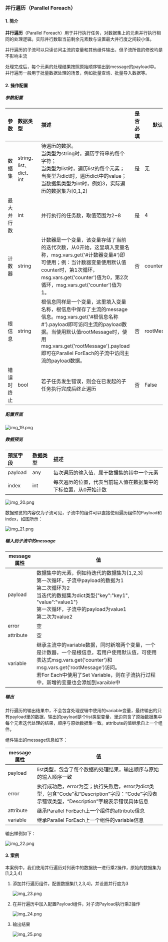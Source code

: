 ### 并行遍历（Parallel Foreach）

#### 1. 简介

**并行遍历**（Parallel Foreach）用于并行执行任务，对数据集上的元素并行执行相同的处理逻辑。实际并行数取当前剩余元素数与设置最大并行度之间较小值。

并行遍历的子流可以只读访问主流的变量和其他组件输出，但子流所做的修改均是不影响主流

处理完成后，每个元素的处理结果按照原始顺序输出到message的payload中。并行遍历一般用于批量数据处理的场景，例如批量查询、批量导入数据等。

#### 2. 操作配置

##### 参数配置

| 参数    | 数据类型                 | 描述                                                                                                                                                                                     | 是否必填 | 默认值         |
|:------|:---------------------|:---------------------------------------------------------------------------------------------------------------------------------------------------------------------------------------|:-----|-------------|
| 数据集   | string、list、dict、int | 待遍历的数据。<br/> 当类型为string时，遍历字符串的每个字符；<br/>当类型为list时，遍历list的每个元素；<br/>当类型为dict时，遍历dict中的value；<br/>当数据集类型为int时，例如3，实际遍历的数据集为[0,1,2]                                                      | 是    | 无           |
| 最大并行数 | int                  | 并行执行的任务数，取值范围为2~8                                                                                                                                                                      | 是    | 4           |
| 计数器   | string               | 计数器是一个变量，该变量存储了当前的迭代次数，从0开始，这里填入变量名称，msg.vars.get('#计数器变量#')即可使用；例：当计数器变量使用默认值counter时，第1次循环，msg.vars.get('counter')值为0，第2次循环，msg.vars.get('counter')值为1。                              | 否    | counter     |
| 根信息   | string               | 根信息同样是一个变量，这里填入变量名称，根信息中保存了主流的message信息。msg.vars.get('#根信息名称#').payload即可访问主流的payload数据。当使用默认值rootMessage时，使用msg.vars.get('rootMessage').payload即可在Parallel ForEach的子流中访问主流的payload数据。 | 否    | rootMessage |
| 错误时终止 | bool                 | 若子任务发生错误，则会在已发起的子任务执行完成后终止遍历                                                                                                                                                           | 否    | False       |

##### 配置界面

![img_19.png](https://qcloudimg.tencent-cloud.cn/raw/9db0a6efe6bf3948b589173f87eee9a4.png)

##### 数据预览

| 预览字段    | 数据类型 | 描述                               |
|:--------|:-----|:---------------------------------|
| payload | any  | 每次遍历的输入值，属于数据集的其中一个元素            |
| index   | int  | 每次遍历的位置，代表当前输入值在数据集中的下标位置，从0开始计数 |

![img_20.png](https://qcloudimg.tencent-cloud.cn/raw/be41642bcf0dd0d6c6e8f1d3998ba759.png)

数据预览的内容仅为子流可见，子流中的组件可以直接使用遍历组件的Payload和index，如图所示：

![img_21.png](https://qcloudimg.tencent-cloud.cn/raw/3a75988c25fa5914cd4a14681928f2df.png)

##### 输入到子流中的message

| message属性 | 值                                                                                                                                                                         |
|-----------|---------------------------------------------------------------------------------------------------------------------------------------------------------------------------|
| payload   | 数据集中的元素，例如待迭代的数据集为[1,2,3]<br/>第一次循环，子流中payload的数据为1<br/>第二次循环为2<br/>当迭代的数据集为dict类型{"key":"key1", "value":"value1"}<br/>第一次循环，子流中的payload为value1<br/>第二次为value2            |
| error     | 空                                                                                                                                                                         |
| attribute | 空                                                                                                                                                                         |
| variable  | 继承主流中的variable数据，同时新增两个变量，一个是计数器，一个是根信息，若用户使用默认值，可使用表达式msg.vars.get('counter')和msg.vars.get('rootMessage')访问。<br/>若For Each中使用了Set Variable，则在子流执行过程中，新增的变量也会添加到varaible中 |

##### 输出

并行遍历的输出结果中，不会包含处理逻辑中使用的variable变量，最终输出的只有payload里的数据，输出的payload是个list类型变量，里边包含了原始数据集中每个元素迭代处理的结果，顺序与原始数据集一致。attribute的值继承自上一个组件。

组件输出的message信息如下：

| message属性 | 值                                                                                                |
|-----------|--------------------------------------------------------------------------------------------------|
| payload   | list类型，包含了每个数据的处理结果，输出顺序与原始的输入顺序一致                                                               |
| error     | 执行成功后，error为空；执行失败后，error为dict类型，包含“Code”和“Description”字段：“Code”字段表示错误类型，“Description”字段表示错误具体信息 |
| attribute | 继承Parallel ForEach上一个组件的attribute信息                                                              |
| variable  | 继承Parallel ForEach上一个组件的variable信息                                                               |

输出样例如下：

![img_22.png](https://qcloudimg.tencent-cloud.cn/raw/36d2770fa2e07b5bff2bfcadbc0b1084.png)

#### 3. 案例

本案例中，我们使用并行遍历对列表中的数据统一进行乘2操作，原始的数据集为[1,2,3,4]

1. 添加并行遍历组件，配置数据集[1,2,3,4]，并设置并行度为3

   ![img_23.png](https://qcloudimg.tencent-cloud.cn/raw/914a6113d49197c6c95dfe08e09f74d8.png)

2. 在并行遍历中加入配置Payload组件，对子流Payload执行乘2操作

   ![img_24.png](https://qcloudimg.tencent-cloud.cn/raw/8b1072f9f38fed089a8197c11f975c29.png)

3. 输出结果

   ![img_25.png](https://qcloudimg.tencent-cloud.cn/raw/f776153279fbd63b2b03dda53ef648a7.png)
